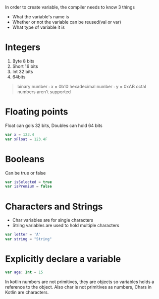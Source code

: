 In order to create variable, the compiler needs to know 3 things
* What the variable's name is
* Whether or not the variable can be reused(val or var)
* What type of variable it is

# Integers 

1. Byte 8 bits
2. Short 16 bits
3. Int 32 bits
4. 64bits 

> binary number : x = 0b10
> hexadecimal number : y = 0xAB
> octal numbers aren't supported

# Floating points

Float can gols 32 bits, Doubles can hold 64 bits

```kotlin
var x = 123.4
var xFloat = 123.4F
```

# Booleans

Can be true or false
```kotlin
var isSelected = true
var isPremium = false
```

# Characters and Strings 

* Char variables are for single characters
* String variables are used to hold multiple characters

```kotlin
var letter = 'A'
var string = "String"
```

# Explicitly declare a variable
```kotlin
var age: Int = 15
```

In kotlin numbers are not primitives, they are objects so variables holds a reference to the object. Also char is not primitives as numbers, Chars in Kotlin are characters.

